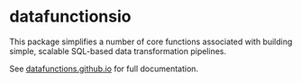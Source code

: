 # datafunctionsio

This package simplifies a number of core functions associated with building simple, scalable SQL-based data transformation pipelines.

See [datafunctions.github.io](https://datafunctions.github.io) for full documentation.